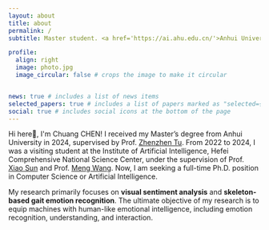 ```yaml
---
layout: about
title: about
permalink: /
subtitle: Master student. <a href='https://ai.ahu.edu.cn/'>Anhui University</a>. eric.chuangchen@gmail.com.

profile:
  align: right
  image: photo.jpg
  image_circular: false # crops the image to make it circular


news: true # includes a list of news items
selected_papers: true # includes a list of papers marked as "selected={true}"
social: true # includes social icons at the bottom of the page
---
```


Hi here👋, I'm Chuang CHEN!  I received my Master’s degree from Anhui University in 2024, supervised by Prof. [Zhenzhen Tu](https://cs.ahu.edu.cn/2021/1216/c20807a277181/page.htm). From 2022 to 2024, I was a visiting student at the Institute of Artificial Intelligence, Hefei Comprehensive National Science Center, under the supervision of Prof. [Xiao Sun](https://faculty.hfut.edu.cn/sunxiao/zh_CN/index.htm) and Prof. [Meng Wang](https://faculty.hfut.edu.cn/wm12/zh_CN/index/198449/list/index.htm). Now, I am seeking a full-time Ph.D. position in Computer Science or Artificial Intelligence. 

My research primarily focuses on **visual sentiment analysis** and **skeleton-based gait emotion recognition**. The ultimate objective of my research is to equip machines with human-like emotional intelligence, including emotion recognition, understanding, and interaction.
